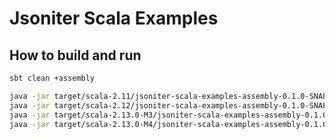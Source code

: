 # Jsoniter Scala Examples

## How to build and run

```sh
sbt clean +assembly

java -jar target/scala-2.11/jsoniter-scala-examples-assembly-0.1.0-SNAPSHOT.jar
java -jar target/scala-2.12/jsoniter-scala-examples-assembly-0.1.0-SNAPSHOT.jar
java -jar target/scala-2.13.0-M3/jsoniter-scala-examples-assembly-0.1.0-SNAPSHOT.jar
java -jar target/scala-2.13.0-M4/jsoniter-scala-examples-assembly-0.1.0-SNAPSHOT.jar
```
